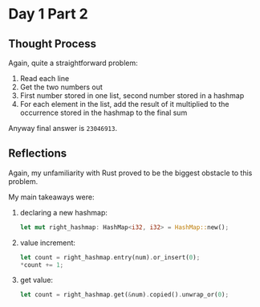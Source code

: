 # Day 1 Part 2

## Thought Process

Again, quite a straightforward problem:

1. Read each line
2. Get the two numbers out
3. First number stored in one list, second number stored in a hashmap
4. For each element in the list, add the result of it multiplied to the occurrence stored in the hashmap to the final sum

Anyway final answer is `23046913`.

## Reflections

Again, my unfamiliarity with Rust proved to be the biggest obstacle to this problem.

My main takeaways were:

1. declaring a new hashmap:

    ```rust
    let mut right_hashmap: HashMap<i32, i32> = HashMap::new();
    ```

2. value increment:

    ```rust
    let count = right_hashmap.entry(num).or_insert(0);
    *count += 1;
    ```

3. get value:

    ```rust
    let count = right_hashmap.get(&num).copied().unwrap_or(0);
    ```
